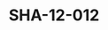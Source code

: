 ---
pid: SHA-12-012
title: SHA-12-012
language: en
collection: Sharhabil Ahmed
original_label: 
rights: Sharhabil Ahmed
location_of_original: Sharhabil Ahmed
photographer_or_studio: 
scanned_from: photograph 8.7 by 12.6
_date: '1984'
location: Libya
description: Sharhabil Ahmed's band and another person
additional_notes: 
permission_display: 'yes'
on_server: 'no'
on_website: 'no'
permalink: /photopages/en/SHA-12-012.html
layout: photo-page
---